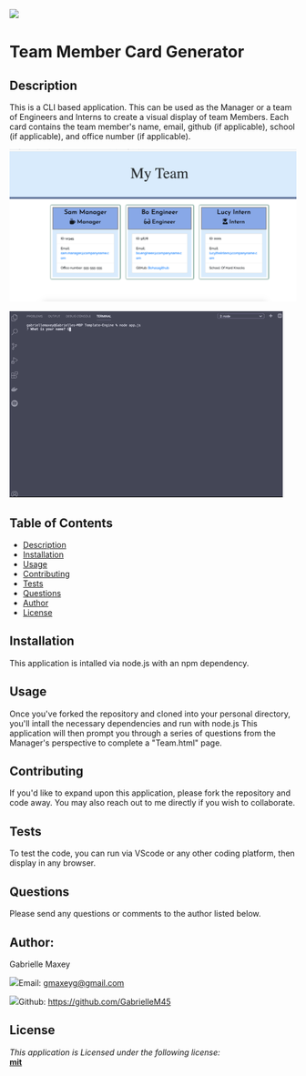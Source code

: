 

  ![](https://img.shields.io/badge/License-mit-lightblue)



  # Team Member Card Generator


  ## Description
 This is a CLI based application. This can be used as the Manager or a team of Engineers and Interns to create a visual display of team Members. Each card contains the team member's name, email, github (if applicable), school (if applicable), and office number (if applicable).





  ![picture](assets/ScreenShot_TeamCardspng)





  ![clip of CLI](assets/gifbegin.gif)













  ## Table of Contents
  * [Description](#Description)
  * [Installation](#Installation)
  * [Usage](#Usage)
  * [Contributing](#Contributing)
  * [Tests](#Tests)
  * [Questions](#Questions)
  * [Author](#Author)
  * [License](#License)



  ## Installation
  This application is intalled via node.js with an npm dependency.


  ## Usage
  Once you've forked the repository and cloned into your personal directory, you'll intall the necessary dependencies and run with node.js This application will then prompt you through a series of questions from the Manager's perspective to complete a "Team.html" page.


  ## Contributing
  If you'd like to expand upon this application, please fork the repository and code away. You may also reach out to me directly if you wish to collaborate.


  ## Tests
  To test the code, you can run via VScode or any other coding platform, then display in any browser.


  ## Questions
  Please send any questions or comments to the author listed below.



  ## Author:
  Gabrielle Maxey

  ![](http://i.imgur.com/VlgBKQ9.png)Email: gmaxeyg@gmail.com


  ![](http://i.imgur.com/9I6NRUm.png)Github: <https://github.com/GabrielleM45>



  ## License
  *This application is Licensed under the following license:*\
  **[mit](https://choosealicense.com/licenses/mit/)**

